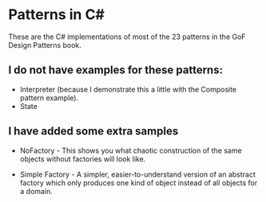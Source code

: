 # Patterns in C#

These are the C# implementations of most of the 23 patterns in the GoF Design Patterns book.  

## I do not have examples for these patterns:

 - Interpreter (because I demonstrate this a little with the Composite pattern example).
 - State
  
## I have added some extra samples
 - NoFactory - This shows you what chaotic construction of the same objects without factories will look like.

 - Simple Factory - A simpler, easier-to-understand version of an abstract factory which only produces one kind of object instead of all objects for a domain.